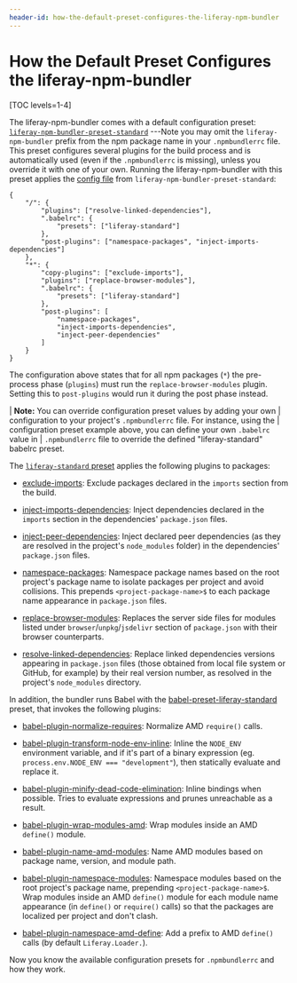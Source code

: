 ```yaml
---
header-id: how-the-default-preset-configures-the-liferay-npm-bundler
---
```


# How the Default Preset Configures the liferay-npm-bundler

[TOC levels=1-4]

The liferay-npm-bundler comes with a default configuration preset: 
[`liferay-npm-bundler-preset-standard`](https://github.com/liferay/liferay-npm-build-tools/tree/master/packages/liferay-npm-bundler-preset-standard)
---Note you may omit the `liferay-npm-bundler` prefix from the npm package name 
in your `.npmbundlerrc` file. This preset configures several plugins for the 
build process and is automatically used (even if the `.npmbundlerrc` is 
missing), unless you override it with one of your own. Running the 
liferay-npm-bundler with this preset applies the 
[config file](https://github.com/liferay/liferay-npm-build-tools/blob/master/packages/liferay-npm-bundler-preset-standard/config.json) 
from `liferay-npm-bundler-preset-standard`:

    {
    	"/": {
    		"plugins": ["resolve-linked-dependencies"],
    		".babelrc": {
    			"presets": ["liferay-standard"]
    		},
    		"post-plugins": ["namespace-packages", "inject-imports-dependencies"]
    	},
    	"*": {
    		"copy-plugins": ["exclude-imports"],
    		"plugins": ["replace-browser-modules"],
    		".babelrc": {
    			"presets": ["liferay-standard"]
    		},
    		"post-plugins": [
    			"namespace-packages",
    			"inject-imports-dependencies",
    			"inject-peer-dependencies"
    		]
    	}
    }

The configuration above states that for all npm packages (`*`) the pre-process 
phase (`plugins`) must run the `replace-browser-modules` plugin. Setting this to 
`post-plugins` would run it during the post phase instead. 

| **Note:** You can override configuration preset values by adding your own
| configuration to your project's `.npmbundlerrc` file. For instance, using the
| configuration preset example above, you can define your own `.babelrc` value in
| `.npmbundlerrc` file to override the defined "liferay-standard" babelrc preset.

The 
[`liferay-standard` preset](https://github.com/liferay/liferay-npm-build-tools/tree/master/packages/babel-preset-liferay-standard) 
applies the following plugins to packages:

- [exclude-imports](https://github.com/liferay/liferay-npm-build-tools/tree/master/packages/liferay-npm-bundler-plugin-exclude-imports):
  Exclude packages declared in the `imports` section from the build.

- [inject-imports-dependencies](https://github.com/liferay/liferay-npm-build-tools/tree/master/packages/liferay-npm-bundler-plugin-inject-imports-dependencies):
  Inject dependencies declared in the `imports` section in the dependencies' 
  `package.json` files.

- [inject-peer-dependencies](https://github.com/liferay/liferay-npm-build-tools/tree/master/packages/liferay-npm-bundler-plugin-inject-peer-dependencies):
  Inject declared peer dependencies (as they are resolved in the project's 
  `node_modules` folder) in the dependencies' `package.json` files.

- [namespace-packages](https://github.com/liferay/liferay-npm-build-tools/tree/master/packages/liferay-npm-bundler-plugin-namespace-packages):
  Namespace package names based on the root project's package name to isolate 
  packages per project and avoid collisions. This prepends 
  `<project-package-name>$` to each package name appearance in `package.json` 
  files.

- [replace-browser-modules](https://github.com/liferay/liferay-npm-build-tools/tree/master/packages/liferay-npm-bundler-plugin-replace-browser-modules):
  Replaces the server side files for modules listed under 
  `browser`/`unpkg`/`jsdelivr` section of `package.json` with their browser 
  counterparts. 

- [resolve-linked-dependencies](https://github.com/liferay/liferay-npm-build-tools/tree/master/packages/liferay-npm-bundler-plugin-resolve-linked-dependencies):
  Replace linked dependencies versions appearing in `package.json` files 
  (those obtained from local file system or GitHub, for example) by their real 
  version number, as resolved in the project's `node_modules` directory.

In addition, the bundler runs Babel with the 
[babel-preset-liferay-standard](https://github.com/liferay/liferay-npm-build-tools/tree/master/packages/babel-preset-liferay-standard) 
preset, that invokes the following plugins:

- [babel-plugin-normalize-requires](https://github.com/liferay/liferay-npm-build-tools/tree/master/packages/babel-plugin-normalize-requires):
  Normalize AMD `require()` calls.

- [babel-plugin-transform-node-env-inline](https://github.com/babel/minify/tree/master/packages/babel-plugin-transform-node-env-inline):
  Inline the `NODE_ENV` environment variable, and if it's part of a binary 
  expression (eg. `process.env.NODE_ENV === "development"`), then statically 
  evaluate and replace it.

- [babel-plugin-minify-dead-code-elimination](https://www.npmjs.com/package/babel-plugin-minify-dead-code-elimination): 
	Inline bindings when possible. Tries to evaluate expressions and prunes 
	unreachable as a result.

- [babel-plugin-wrap-modules-amd](https://github.com/liferay/liferay-npm-build-tools/tree/master/packages/babel-plugin-wrap-modules-amd):
  Wrap modules inside an AMD `define()` module.

- [babel-plugin-name-amd-modules](https://github.com/liferay/liferay-npm-build-tools/tree/master/packages/babel-plugin-name-amd-modules):
  Name AMD modules based on package name, version, and module path.

- [babel-plugin-namespace-modules](https://github.com/liferay/liferay-npm-build-tools/tree/master/packages/babel-plugin-namespace-modules):
  Namespace modules based on the root project's package name, prepending 
  `<project-package-name>$`. Wrap modules inside an AMD `define()` module for 
  each module name appearance (in `define()` or `require()` calls) so that the 
  packages are localized per project and don't clash.

- [babel-plugin-namespace-amd-define](https://github.com/liferay/liferay-npm-build-tools/tree/master/packages/babel-plugin-namespace-amd-define):
  Add a prefix to AMD `define()` calls (by default `Liferay.Loader.`).

Now you know the available configuration presets for `.npmbundlerrc` and how 
they work. 
